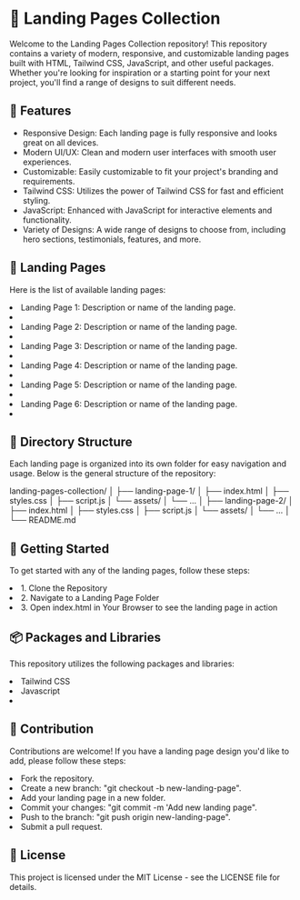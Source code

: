 # 🚀 Landing Pages Collection

<p>Welcome to the Landing Pages Collection repository! This repository contains a variety of modern, responsive, and customizable landing pages built with HTML, Tailwind CSS, JavaScript, and other useful packages. Whether you're looking for inspiration or a starting point for your next project, you'll find a range of designs to suit different needs.</p>

## 

## 🌟 Features

<ul>
  <li><bold>Responsive Design:</bold> Each landing page is fully responsive and looks great on all devices.</li>
  <li><bold>Modern UI/UX:</bold> Clean and modern user interfaces with smooth user experiences.</li>
  <li><bold>Customizable:</bold> Easily customizable to fit your project's branding and requirements.</li>
  <li><bold>Tailwind CSS:</bold> Utilizes the power of Tailwind CSS for fast and efficient styling.</li>
  <li><bold>JavaScript:</bold> Enhanced with JavaScript for interactive elements and functionality.</li>
  <li><bold>Variety of Designs:</bold> A wide range of designs to choose from, including hero sections, testimonials, features, and more.</li>
</ul>

## 📄 Landing Pages
<p>Here is the list of available landing pages:</p>

<li>Landing Page 1: Description or name of the landing page.<li>
<li>Landing Page 2: Description or name of the landing page.<li>
<li>Landing Page 3: Description or name of the landing page.<li>
<li>Landing Page 4: Description or name of the landing page.<li>
<li>Landing Page 5: Description or name of the landing page.<li>
<li>Landing Page 6: Description or name of the landing page.<li>


## 📂 Directory Structure
<p>Each landing page is organized into its own folder for easy navigation and usage. Below is the general structure of the repository:</p>

<p>
  landing-pages-collection/
│
├── landing-page-1/
│   ├── index.html
│   ├── styles.css
│   ├── script.js
│   └── assets/
│       └── ...
│
├── landing-page-2/
│   ├── index.html
│   ├── styles.css
│   ├── script.js
│   └── assets/
│       └── ...
│
└── README.md
</p>

## 🚀 Getting Started

<p>To get started with any of the landing pages, follow these steps:</p>
<li>1. Clone the Repository</li>
<li>2. Navigate to a Landing Page Folder</li>
<li>3. Open index.html in Your Browser to see the landing page in action</li>

## 📦 Packages and Libraries

<p>This repository utilizes the following packages and libraries:</p>
<li>Tailwind CSS</li>
<li>Javascript</li>
<li></li>


## 🤝 Contribution

<p>Contributions are welcome! If you have a landing page design you'd like to add, please follow these steps:</p>
<li>Fork the repository.</li>
<li>Create a new branch: "git checkout -b new-landing-page".</li>
<li>Add your landing page in a new folder.</li>
<li>Commit your changes: "git commit -m 'Add new landing page".</li>
<li>Push to the branch: "git push origin new-landing-page".</li>
<li>Submit a pull request.</li>


## 📜 License

<p>This project is licensed under the MIT License - see the LICENSE file for details.</p>
